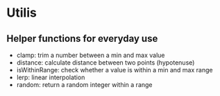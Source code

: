 # Utilis
## Helper functions for everyday use
- clamp: trim a number between a min and max value
- distance: calculate distance between two points (hypotenuse)
- isWithinRange: check whether a value is within a min and max range
- lerp: linear interpolation
- random: return a random integer within a range